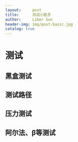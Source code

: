 ```yaml
---
layout:     post
title:      测试小能手
author:     Liber Sun
header-img: img/post-basic.jpg
catalog: true
---
```


# 测试

## 黑盒测试
## 测试路径
## 压力测试
## 阿尔法、β等测试